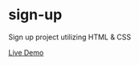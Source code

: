 # sign-up
Sign up project utilizing HTML & CSS
<p></p>
<a href="https://mikegecko.github.io/sign-up/">Live Demo</a>
